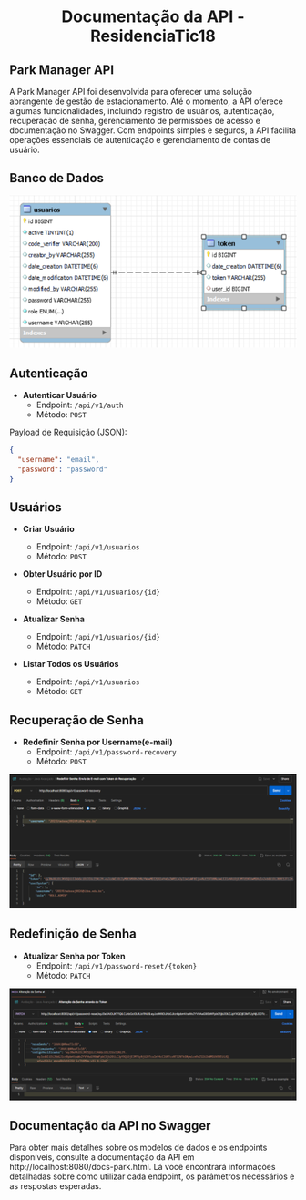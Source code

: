 <h1 align="center">Documentação da API - ResidenciaTic18</h1>

## Park Manager API

A Park Manager API foi desenvolvida para oferecer uma solução abrangente de gestão de estacionamento. Até o momento, a API oferece algumas funcionalidades, incluindo registro de usuários, autenticação, recuperação de senha, gerenciamento de permissões de acesso e documentação no Swagger. Com endpoints simples e seguros, a API facilita operações essenciais de autenticação e gerenciamento de contas de usuário.

## Banco de Dados

![Imagem do banco de dados da avaliação](DBA.png)

## Autenticação

- **Autenticar Usuário**
  - Endpoint: `/api/v1/auth`
  - Método: `POST`

Payload de Requisição (JSON):
```json
{
  "username": "email",
  "password": "password"
}
```


## Usuários

- **Criar Usuário**
  - Endpoint: `/api/v1/usuarios`
  - Método: `POST`
  
- **Obter Usuário por ID**
  - Endpoint: `/api/v1/usuarios/{id}`
  - Método: `GET`
  
- **Atualizar Senha**
  - Endpoint: `/api/v1/usuarios/{id}`
  - Método: `PATCH`
  
- **Listar Todos os Usuários**
  - Endpoint: `/api/v1/usuarios`
  - Método: `GET`

## Recuperação de Senha

- **Redefinir Senha por Username(e-mail)**
  - Endpoint: `/api/v1/password-recovery`
  - Método: `POST`

![Imagem da requisição POST para envio de e-mail](Post.png)

## Redefinição de Senha

- **Atualizar Senha por Token**
  - Endpoint: `/api/v1/password-reset/{token}`
  - Método: `PATCH`

![Imagem da requisição PATCH para alterar a senha](Patch-alterar-senha.png)

## Documentação da API no Swagger

Para obter mais detalhes sobre os modelos de dados e os endpoints disponíveis, consulte a documentação da API em http://localhost:8080/docs-park.html. Lá você encontrará informações detalhadas sobre como utilizar cada endpoint, os parâmetros necessários e as respostas esperadas.